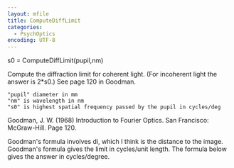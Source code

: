 ```yaml
---
layout: mfile
title: ComputeDiffLimit
categories:
  - PsychOptics
encoding: UTF-8
---
```


s0 = ComputeDiffLimit(pupil,nm)

Compute the diffraction limit for coherent light.
(For incoherent light the answer is 2\*s0.)
See page 120 in Goodman.

    "pupil" diameter in mm
    "nm" is wavelength in nm
    "s0" is highest spatial frequency passed by the pupil in cycles/deg

Goodman, J. W. (1968) Introduction to Fourier Optics.
San Francisco: McGraw-Hill. Page 120.

Goodman's formula involves di, which I think is the distance to the
image. Goodman's formula gives the limit in
cycles/unit length.   The formula below gives
the answer in cycles/degree.